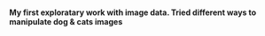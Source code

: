 #### My first exploratary work with image data. Tried different ways to manipulate dog & cats images 
